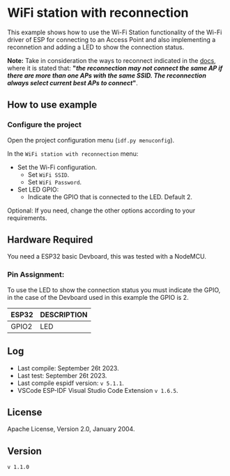 # WiFi station with reconnection

This example shows how to use the Wi-Fi Station functionality of the Wi-Fi driver of ESP for connecting to an Access Point and also implementing a reconnetion and adding a LED to show the connection status.


**Note:** Take in consideration the ways to reconnect indicated in the [docs](https://docs.espressif.com/projects/esp-idf/en/v5.1.1/esp32/api-guides/wifi.html), where it is stated that: **"_the reconnection may not connect the same AP if there are more than one APs with the same SSID. The reconnection always select current best APs to connect_"**.

## How to use example

### Configure the project

Open the project configuration menu (`idf.py menuconfig`).

In the `WiFi station with reconnection` menu:

* Set the Wi-Fi configuration.
    * Set `WiFi SSID`.
    * Set `WiFi Password`.
* Set LED GPIO:
    * Indicate the GPIO that is connected to the LED. Default 2.

Optional: If you need, change the other options according to your requirements.

## Hardware Required

You need a ESP32 basic Devboard, this was tested with a NodeMCU.

### Pin Assignment:

To use the LED to show the connection status you must indicate the GPIO, in the case of the Devboard used in this example the GPIO is 2.

| ESP32  | DESCRIPTION |
| ------ | ----------- |
| GPIO2  | LED         |

## Log

* Last compile: September 26t 2023.
* Last test: September 26t 2023.
* Last compile espidf version: `v 5.1.1`.
* VSCode ESP-IDF Visual Studio Code Extension `v 1.6.5`.


## License

Apache License, Version 2.0, January 2004.

## Version

`v 1.1.0`

